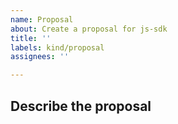 ```yaml
---
name: Proposal
about: Create a proposal for js-sdk
title: ''
labels: kind/proposal
assignees: ''

---
```

## Describe the proposal
